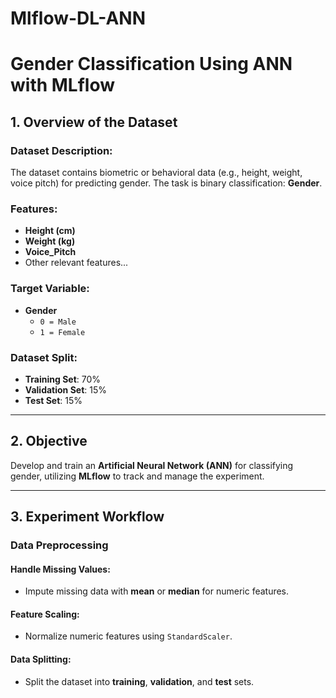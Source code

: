 # Mlflow-DL-ANN
# Gender Classification Using ANN with MLflow

## 1. Overview of the Dataset

### Dataset Description:
The dataset contains biometric or behavioral data (e.g., height, weight, voice pitch) for predicting gender. The task is binary classification: **Gender**.

### Features:
- **Height (cm)**
- **Weight (kg)**
- **Voice_Pitch**
- Other relevant features...

### Target Variable:
- **Gender**
  - `0 = Male`
  - `1 = Female`

### Dataset Split:
- **Training Set**: 70%  
- **Validation Set**: 15%  
- **Test Set**: 15%

---

## 2. Objective
Develop and train an **Artificial Neural Network (ANN)** for classifying gender, utilizing **MLflow** to track and manage the experiment.

---

## 3. Experiment Workflow

### Data Preprocessing

#### Handle Missing Values:
- Impute missing data with **mean** or **median** for numeric features.

#### Feature Scaling:
- Normalize numeric features using `StandardScaler`.

#### Data Splitting:
- Split the dataset into **training**, **validation**, and **test** sets.
